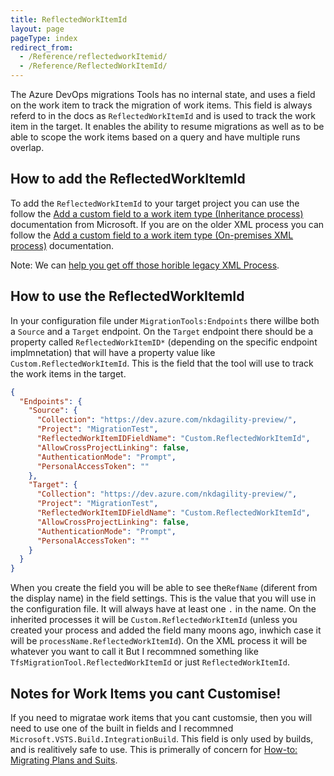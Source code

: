 ```yaml
---
title: ReflectedWorkItemId 
layout: page
pageType: index
redirect_from:
  - /Reference/reflectedworkItemid/
  - /Reference/ReflectedWorkItemId/
---
```


The Azure DevOps migrations Tools has no internal state, and uses a field on the work item to track the migration of work items. This field is always referd to in the docs as `ReflectedWorkItemId` and is used to track the work item in the target. It enables the ability to resume migrations as well as to be able to scope the work items based on a query and have multiple runs overlap.

## How to add the ReflectedWorkItemId

To add the `ReflectedWorkItemId` to your target project you can use the follow the [Add a custom field to a work item type (Inheritance process)](https://learn.microsoft.com/en-us/azure/devops/organizations/settings/work/add-custom-field?view=azure-devops) documentation from Microsoft. If you are on the older XML process you can follow the [Add a custom field to a work item type (On-premises XML process)](https://learn.microsoft.com/en-us/azure/devops/organizations/settings/work/import-process/customize-process?view=azure-devopss) documentation.

Note: We can [help you get off those horible legacy XML Process](https://nkdagility.com/capabilities/azure-devops-migration-services/).

## How to use the ReflectedWorkItemId

In your configuration file under `MigrationTools:Endpoints` there willbe both a `Source` and a `Target` endpoint. On the `Target` endpoint there should be a property called `ReflectedWorkItemID*` (depending on the specific endpoint implmnetation) that will have a property value like `Custom.ReflectedWorkItemId`. This is the field that the tool will use to track the work items in the target.

```json
{
  "Endpoints": {
	"Source": {
	  "Collection": "https://dev.azure.com/nkdagility-preview/",
	  "Project": "MigrationTest",
	  "ReflectedWorkItemIDFieldName": "Custom.ReflectedWorkItemId",
	  "AllowCrossProjectLinking": false,
	  "AuthenticationMode": "Prompt",
	  "PersonalAccessToken": ""
	},
	"Target": {
	  "Collection": "https://dev.azure.com/nkdagility-preview/",
	  "Project": "MigrationTest",
	  "ReflectedWorkItemIDFieldName": "Custom.ReflectedWorkItemId",
	  "AllowCrossProjectLinking": false,
	  "AuthenticationMode": "Prompt",
	  "PersonalAccessToken": ""
	}
  }
}
```

When you create the field you will be able to see the`RefName` (diferent from the display name) in the field settings. This is the value that you will use in the configuration file. It will always have at least one `.` in the name. On the inherited processes it will be `Custom.ReflectedWorkItemId` (unless you created your process and added the field many moons ago, inwhich case it will be `processName.ReflectedWorkItemId`). On the XML process it will be whatever you want to call it But I recommned something like `TfsMigrationTool.ReflectedWorkItemId` or just `ReflectedWorkItemId`.

## Notes for Work Items you cant Customise!

If you need to migratae work items that you cant customsie, then you will need to use one of the built in fields and I recommned `Microsoft.VSTS.Build.IntegrationBuild`. This field is only used by builds, and is realitively safe to use. This is primerally of concern for [How-to: Migrating Plans and Suits](_howto/migrating-plans-and-suits.md).
